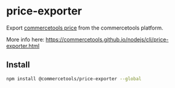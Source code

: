 # price-exporter

Export [commercetools price](https://docs.commercetools.com/api/types#price) from the commercetools platform.

More info here: https://commercetools.github.io/nodejs/cli/price-exporter.html

## Install

```bash
npm install @commercetools/price-exporter --global
```
